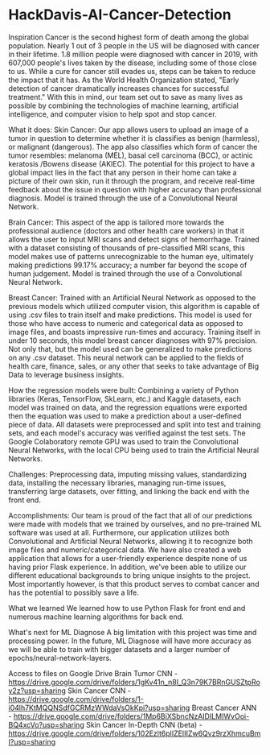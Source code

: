 # HackDavis-AI-Cancer-Detection
Inspiration
Cancer is the second highest form of death among the global population. Nearly 1 out of 3 people in the US will be diagnosed with cancer in their lifetime. 1.8 million people were diagnosed with cancer in 2019, with 607,000 people's lives taken by the disease, including some of those close to us. While a cure for cancer still evades us, steps can be taken to reduce the impact that it has. As the World Health Organization stated, "Early detection of cancer dramatically increases chances for successful treatment." With this in mind, our team set out to save as many lives as possible by combining the technologies of machine learning, artificial intelligence, and computer vision to help spot and stop cancer.

What it does:
Skin Cancer: Our app allows users to upload an image of a tumor in question to determine whether it is classifies as benign (harmless), or malignant (dangerous). The app also classifies which form of cancer the tumor resembles: melanoma (MEL), basal cell carcinoma (BCC), or actinic keratosis /Bowens disease (AKIEC). The potential for this project to have a global impact lies in the fact that any person in their home can take a picture of their own skin, run it through the program, and receive real-time feedback about the issue in question with higher accuracy than professional diagnosis. Model is trained through the use of a Convolutional Neural Network.

Brain Cancer: This aspect of the app is tailored more towards the professional audience (doctors and other health care workers) in that it allows the user to input MRI scans and detect signs of hemorrhage. Trained with a dataset consisting of thousands of pre-classified MRI scans, this model makes use of patterns unrecognizable to the human eye, ultimately making predictions 99.17% accuracy; a number far beyond the scope of human judgement. Model is trained through the use of a Convolutional Neural Network.

Breast Cancer: Trained with an Artificial Neural Network as opposed to the previous models which utilized computer vision, this algorithm is capable of using .csv files to train itself and make predictions. This model is used for those who have access to numeric and categorical data as opposed to image files, and boasts impressive run-times and accuracy. Training itself in under 10 seconds, this model breast cancer diagnoses with 97% precision. Not only that, but the model used can be generalized to make predictions on any .csv dataset. This neural network can be applied to the fields of health care, finance, sales, or any other that seeks to take advantage of Big Data to leverage business insights.

How the regression models were built:
Combining a variety of Python libraries (Keras, TensorFlow, SkLearn, etc.) and Kaggle datasets, each model was trained on data, and the regression equations were exported then the equation was used to make a prediction about a user-defined piece of data. All datasets were preprocessed and split into test and training sets, and each model's accuracy was verified against the test sets. The Google Colaboratory remote GPU was used to train the Convolutional Neural Networks, with the local CPU being used to train the Artificial Neural Networks.

Challenges:
Preprocessing data, imputing missing values, standardizing data, installing the necessary libraries, managing run-time issues, transferring large datasets, over fitting, and linking the back end with the front end.

Accomplishments:
Our team is proud of the fact that all of our predictions were made with models that we trained by ourselves, and no pre-trained ML software was used at all. Furthermore, our application utilizes both Convolutional and Artificial Neural Networks, allowing it to recognize both image files and numeric/categorical data. We have also created a web application that allows for a user-friendly experience despite none of us having prior Flask experience. In addition, we've been able to utilize our different educational backgrounds to bring unique insights to the project. Most importantly however, is that this product serves to combat cancer and has the potential to possibly save a life.

What we learned
We learned how to use Python Flask for front end and numerous machine learning algorithms for back end.

What's next for ML Diagnose
A big limitation with this project was time and processing power. In the future, ML Diagnose will have more accuracy as we will be able to train with bigger datasets and a larger number of epochs/neural-network-layers.

Access to files on Google Drive
Brain Tumor CNN - https://drive.google.com/drive/folders/1gKv41n_n8I_Q3n79K7BRnGUSZtpRoy2z?usp=sharing
Skin Cancer CNN - https://drive.google.com/drive/folders/1-i04lh7KtMQQNSdfGCRMzWWdaVsOkKpi?usp=sharing
Breast Cancer ANN - https://drive.google.com/drive/folders/1Mp6BiXSbncNzAIDILMIWvOoi-BQ4xcVo?usp=sharing
Skin Cancer In-Depth CNN (beta) - https://drive.google.com/drive/folders/102Ezlt6plIZEIIIZw6Qvz9rzXhmcuBmI?usp=sharing
